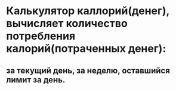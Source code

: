 # Калькулятор каллорий(денег), вычисляет количество потребления калорий(потраченных денег):
 ## за текущий день, за неделю, оставшийся лимит за день.
